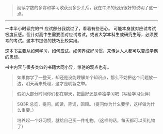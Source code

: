 > 阅读字数的多寡和学习收获没多少关系，我在牛津的经历很好的说明了这一点。

---
一本半小时读完的书
应试部分我跳过了，看着有些恶心。
可能本身就对应试考试极度反感。但针对高中生需要面对应试考试，或者大学本科生或研究生等，必须要考的考试。这本书提倡的技巧比较实用。

这本书主要从如何学习，如何应试，如何养成好习惯，来传达人人都可以变成学霸的思想。

书中内容与很多类似的书籍大同小异，惊艳的观点也有。
> 如果你学了一整天，却还是没能理解某个知识点，那么不妨把这个问题放一边，明天再来处理，这才是明智之举。

> 假如大部分时间你们都在聊天，把最好还是单独学习吧（写给学习伙伴）

> SQ3R 总览，提问，阅读，背诵，回顾。（提问你为什么要学，这样做为什么重要。）

> 培养起一个好习惯，就给自己买一件礼物。（这样的话，每天都可以买礼物了）
